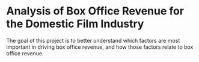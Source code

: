 # Analysis of Box Office Revenue for the Domestic Film Industry

The goal of this project is to better understand which factors are most important in driving box office revenue, and how those factors relate to box office revenue.

